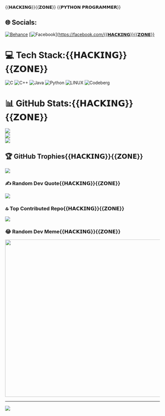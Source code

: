 {{𝗛𝗔𝗖𝗞𝗜𝗡𝗚}}{{𝗭𝗢𝗡𝗘}}
{{𝗣𝗬𝗧𝗛𝗢𝗡 𝗣𝗥𝗢𝗚𝗥𝗔𝗠𝗠𝗘𝗥}}

## 🌐 Socials:
[![Behance](https://img.shields.io/badge/Behance-1769ff?logo=behance&logoColor=white)](https://behance.net/Max-fro-man) [![Facebook](https://img.shields.io/badge/Facebook-%231877F2.svg?logo=Facebook&logoColor=white)](https://facebook.com/{{𝗛𝗔𝗖𝗞𝗜𝗡𝗚}}{{𝗭𝗢𝗡𝗘}}

# 💻 Tech Stack:{{𝗛𝗔𝗖𝗞𝗜𝗡𝗚}}{{𝗭𝗢𝗡𝗘}}
![C](https://img.shields.io/badge/c-%2300599C.svg?style=for-the-badge&logo=c&logoColor=white) ![C++](https://img.shields.io/badge/c++-%2300599C.svg?style=for-the-badge&logo=c%2B%2B&logoColor=white) ![Java](https://img.shields.io/badge/java-%23ED8B00.svg?style=for-the-badge&logo=java&logoColor=white) ![Python](https://img.shields.io/badge/python-3670A0?style=for-the-badge&logo=python&logoColor=ffdd54) ![LINUX](https://img.shields.io/badge/Linux-FCC624?style=for-the-badge&logo=linux&logoColor=black) ![Codeberg](https://img.shields.io/badge/Codeberg-2185D0?style=for-the-badge&logo=Codeberg&logoColor=white)
# 📊 GitHub Stats:{{𝗛𝗔𝗖𝗞𝗜𝗡𝗚}}{{𝗭𝗢𝗡𝗘}}
![](https://github-readme-stats.vercel.app/api?username=Hacking-zone&theme=dark&hide_border=false&include_all_commits=true&count_private=true)<br/>
![](https://github-readme-streak-stats.herokuapp.com/?user=Hacking-zone&theme=dark&hide_border=false)<br/>
![](https://github-readme-stats.vercel.app/api/top-langs/?username=Hacking-zone&theme=dark&hide_border=false&include_all_commits=true&count_private=true&layout=compact)

## 🏆 GitHub Trophies{{𝗛𝗔𝗖𝗞𝗜𝗡𝗚}}{{𝗭𝗢𝗡𝗘}}
![](https://github-profile-trophy.vercel.app/?username=Hacking-zone&theme=radical&no-frame=false&no-bg=false&margin-w=4)

### ✍️ Random Dev Quote{{𝗛𝗔𝗖𝗞𝗜𝗡𝗚}}{{𝗭𝗢𝗡𝗘}}
![](https://quotes-github-readme.vercel.app/api?type=horizontal&theme=radical)

### 🔝 Top Contributed Repo{{𝗛𝗔𝗖𝗞𝗜𝗡𝗚}}{{𝗭𝗢𝗡𝗘}}
![](https://github-contributor-stats.{{𝗛𝗔𝗖𝗞𝗜𝗡𝗚-𝗭𝗢𝗡𝗘}}vercel.app/api?username=Hacking-zone&limit=5&theme=dark&combine_all_yearly_contributions=true)

### 😂 Random Dev Meme{{𝗛𝗔𝗖𝗞𝗜𝗡𝗚}}{{𝗭𝗢𝗡𝗘}}
<img src="https://rm.up.railway.app/" width="512px"/>

---
[![](https://visitcount.itsvg.in/api?id=HACKING-ZONE&icon=0&color=0)](https://visitcount.itsvg.in)

<!-- Proudly created with GPRM ( https://gprm.itsvg.in ) -->
